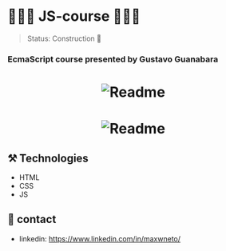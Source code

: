 # 🧑🏽‍🚀 JS-course 🧑🏽‍🚀

> Status: Construction 🚧

### EcmaScript course presented by Gustavo Guanabara

<h1 align="center">
  <img alt="Readme" title="Readme" src="https://user-images.githubusercontent.com/87916631/169351274-85c81f43-7726-48ae-9ffb-4c4685bba765.gif"/>
</h1>

<h1 align="center">
  <img alt="Readme" title="Readme" src="https://user-images.githubusercontent.com/87916631/169391813-65b02fe0-efd8-4faf-8108-1f3136c177a2.gif"/>
</h1>

## ⚒️ Technologies
+ HTML
+ CSS
+ JS

## 📲 contact
+ linkedin: https://www.linkedin.com/in/maxwneto/
